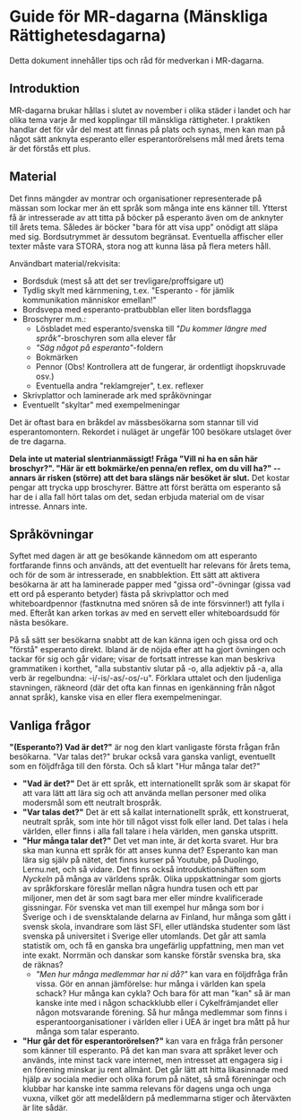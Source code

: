 # Guide för MR-dagarna (Mänskliga Rättighetesdagarna)

Detta dokument innehåller tips och råd för medverkan i MR-dagarna.

## Introduktion

MR-dagarna brukar hållas i slutet av november i olika städer i landet och har olika tema varje år med kopplingar till mänskliga rättigheter. I praktiken handlar det för vår del mest att finnas på plats och synas, men kan man på något sätt anknyta esperanto eller esperantorörelsens mål med årets tema är det förstås ett plus.

## Material

Det finns mängder av montrar och organisationer representerade på mässan som lockar mer än ett språk som många inte ens känner till. Ytterst få är intresserade av att titta på böcker på esperanto även om de anknyter till årets tema. Således är böcker "bara för att visa upp" onödigt att släpa med sig. Bordsutrymmet är dessutom begränsat. Eventuella affischer eller texter måste vara STORA, stora nog att kunna läsa på flera meters håll. 

Användbart material/rekvisita:

* Bordsduk (mest så att det ser trevligare/proffsigare ut)
* Tydlig skylt med kärnmening, t.ex. "Esperanto - för jämlik kommunikation människor emellan!"
* Bordsvepa med esperanto-pratbubblan eller liten bordsflagga
* Broschyrer m.m.:
  * Lösbladet med esperanto/svenska till *"Du kommer längre med språk"*-broschyren som alla elever får
  * *"Säg något på esperanto"*-foldern
  * Bokmärken
  * Pennor (Obs! Kontrollera att de fungerar, är ordentligt ihopskruvade osv.)
  * Eventuella andra "reklamgrejer", t.ex. reflexer
* Skrivplattor och laminerade ark med språkövningar
* Eventuellt "skyltar" med exempelmeningar

Det är oftast bara en bråkdel av mässbesökarna som stannar till vid esperantomontern. Rekordet i nuläget är ungefär 100 besökare utslaget över de tre dagarna.

**Dela inte ut material slentrianmässigt! Fråga "Vill ni ha en sån här broschyr?". "Här är ett bokmärke/en penna/en reflex, om du vill ha?" -- annars är risken (större) att det bara slängs när besöket är slut.**  Det kostar pengar att trycka upp broschyrer. Bättre att först berätta om esperanto så har de i alla fall hört talas om det, sedan erbjuda material om de visar intresse. Annars inte.

## Språkövningar

Syftet med dagen är att ge besökande kännedom om att esperanto fortfarande finns och används, att det eventuellt har relevans för årets tema, och för de som är intresserade, en snabblektion. Ett sätt att aktivera besökarna är att ha laminerade papper med "gissa ord"-övningar (gissa vad ett ord på esperanto betyder) fästa på skrivplattor och med whiteboardpennor (fastknutna med snören så de inte försvinner!) att fylla i med. Efteråt kan arken torkas av med en servett eller whiteboardsudd för nästa besökare.

På så sätt ser besökarna snabbt att de kan känna igen och gissa ord och "förstå" esperanto direkt. Ibland är de nöjda efter att ha gjort övningen och tackar för sig och går vidare; visar de fortsatt intresse kan man beskriva grammatiken i korthet, "alla substantiv slutar på -o, alla adjektiv på -a, alla verb är regelbundna: -i/-is/-as/-os/-u". Förklara uttalet och den ljudenliga stavningen, räkneord (där det ofta kan finnas en igenkänning från något annat språk), kanske visa en eller flera exempelmeningar.

## Vanliga frågor

**"(Esperanto?) Vad är det?"** är nog den klart vanligaste första frågan från besökarna. "Var talas det?" brukar också vara ganska vanligt, eventuellt som en följdfråga till den första. Och så klart "Hur många talar det?"

* **"Vad är det?"** Det är ett språk, ett internationellt språk som är skapat för att vara lätt att lära sig och att använda mellan personer med olika modersmål som ett neutralt brospråk.
* **"Var talas det?"** Det är ett så kallat internationellt språk, ett konstruerat, neutralt språk, som inte hör till något visst folk eller land. Det talas i hela världen, eller finns i alla fall talare i hela världen, men ganska utspritt.
* **"Hur många talar det?"** Det vet man inte, är det korta svaret. Hur bra ska man kunna ett språk för att anses kunna det? Esperanto kan man lära sig själv på nätet, det finns kurser på Youtube, på Duolingo, Lernu.net, och så vidare. Det finns också introduktionshäften som *Nyckeln* på många av världens språk. Olika uppskattningar som gjorts av språkforskare föreslår mellan några hundra tusen och ett par miljoner, men det är som sagt bara mer eller mindre kvalificerade gissningar. För svenska vet man till exempel hur många som bor i Sverige och i de svensktalande delarna av Finland, hur många som gått i svensk skola, invandrare som läst SFI, eller utländska studenter som läst svenska på universitet i Sverige eller utomlands. Det går att samla statistik om, och få en ganska bra ungefärlig uppfattning, men man vet inte exakt. Norrmän och danskar som kanske förstår svenska bra, ska de räknas?
  * *"Men hur många medlemmar har ni då?"* kan vara en följdfråga från vissa. Gör en annan jämförelse: hur många i världen kan spela schack? Hur många kan cykla? Och bara för att man "kan" så är man kanske inte med i någon schackklubb eller i Cykelfrämjandet eller någon motsvarande förening. Så hur många medlemmar som finns i esperantoorganisationer i världen eller i UEA är inget bra mått på hur många som talar esperanto. 
* **"Hur går det för esperantorörelsen?"** kan vara en fråga från personer som känner till esperanto. På det kan man svara att språket lever och används, inte minst tack vare internet, men intresset att engagera sig i en förening minskar ju rent allmänt. Det går lätt att hitta likasinnade med hjälp av sociala medier och olika forum på nätet, så små föreningar och klubbar har kanske inte samma relevans för dagens unga och unga vuxna, vilket gör att medelåldern på medlemmarna stiger och återväxten är lite sådär.